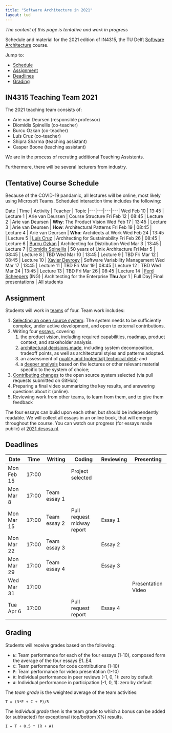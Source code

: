 ```yaml
---
title: "Software Architecture in 2021"
layout: tud
---
```


_The content of this page is tentative and work in progress_

Schedule and material for the 2021 edition of IN4315, the TU Delft [Software Architecture](../index.html) course.

Jump to:

- [Schedule](#schedule)
- [Assignment](#assignment)
- [Deadlines](#deadlines)
- [Grading](#grading)


## IN4315 Teaching Team 2021

The 2021 teaching team consists of:

- Arie van Deursen (responsible professor)
- Diomidis Spinellis (co-teacher)
- Burcu Ozkan (co-teacher)
- Luís Cruz (co-teacher)
- Shipra Sharma (teaching assistant)
- Casper Boone (teaching assistant)


We are in the process of recruting additional Teaching Assistents.

<!--

- Casper Boone (Teaching assistent)
- Xavier Devroey (co-teacher, variability)
- Marco Di Biase (co-teacher, quality)
- Ayushi Rastogi (co-teacher, social aspects)

-->

Furthermore, there will be several lecturers from industry.


<a id="schedule"></a>

## (Tentative) Course Schedule

Because of the COVID-19 pandamic, all lectures will be online, most likely using Microsoft Teams.
Scheduled interaction time includes the following:


Date | Time | Activity | Teacher | Topic
|---|---|---|---|
Wed Feb 10 | 13:45 | Lecture 1 | Arie van Deursen         | Course Structure
Fri Feb 12 | 08:45 | Lecture 2 | Arie van Deursen         | **Why**: The Product Vision
Wed Feb 17 | 13:45 | Lecture 3 | Arie van Deursen         | **How**: Architectural Patterns
Fri Feb 19 | 08:45 | Lecture 4 | Arie van Deursen         | **Who**: Architects at Work
Wed Feb 24 | 13:45 | Lecture 5 | [Luís Cruz][luis]        | Architecting for Sustainability
Fri Feb 26 | 08:45 | Lecture 6 | [Burcu Ozkan][burcu]     | Architecting for Distribution
Wed Mar 3  | 13:45 | Lecture 7 | [Diomidis Spinellis][diomidis] | 50 years of Unix Architecture
Fri Mar 5  | 08:45 | Lecture 8 | TBD <!-- Adyen? -->
Wed Mar 10 | 13:45 | Lecture 9 | TBD <!-- ING? -->
Fri Mar 12 | 08:45 | Lecture 10 | [Xavier Devroey][xavier] | Software Variability Management
Wed Mar 17 | 13:45 | Lecture 11 | TBD <!-- Picnic? -->
Fri Mar 19 | 08:45 | Lecture 12 | TBD
Wed Mar 24 | 13:45 | Lecture 13 | TBD
Fri Mar 26 | 08:45 | Lecture 14 | [Ferd Scheepers][ferd] (ING) | Architecting for the Enterprise
**Thu** Apr 1 | Full Day| Final presentations | All students

[xavier]: http://xdevroey.be/
[luis]: https://luiscruz.github.io/
[burcu]: https://burcuku.github.io/home/
[diomidis]: https://en.wikipedia.org/wiki/Diomidis_Spinellis
[ferd]: https://nl.linkedin.com/in/ferdscheepers


## Assignment

Students will work in [teams](assignment.html#team-formation) of four.
Team work includes:

1. [Selecting an open source system](assignment.html#picking): The system needs to be sufficiently complex, under active development, and open to external contributions.
2. Writing four [essays](assignment.html#essays), covering
    1. the product [vision](assignment.html#vision), including required capabilities, roadmap, product context, and stakeholder analysis.
    2. [architectural decisions made](assignment.html#architecture), including system decomposition, tradeoff points, as well as architectural styles and patterns adopted.
    3. an assessment of [quality and (potential) technical debt](assignment.html#quality); and
    4. a [deeper analysis](assignment.html#deepening) based on the lectures or other relevant material specific to the system of choice;
3. [Contributing changes](assignment.html#contributions) to the open source system selected (via pull requests submitted on GitHub)
4. Preparing a final video summarizing the key results, and answering questions about it (online).
5. Reviewing work from other teams, to learn from them, and to give them feedback

The four essays can build upon each other, but should be independently readable.
We will collect all essays in an online book, that will emerge throughout the course.
You can watch our progress (for essays made public) at [2021.desosa.nl][desosa2021].

[desosa2021]: https://2021.desosa.nl



## Deadlines

Date       | Time  | Writing      | Coding                    | Reviewing | Presenting
|---|---|---|---|---|---|
Mon Feb 15 | 17:00 |              | Project selected          |           |
Mon Mar 8  | 17:00 | Team essay 1 |                           |           |
Mon Mar 15 | 17:00 | Team essay 2 | Pull request midway report| Essay 1   |
Mon Mar 22 | 17:00 | Team essay 3 |                           | Essay 2   |
Mon Mar 29 | 17:00 | Team essay 4 |                           | Essay 3   |
Wed Mar 31 | 17:00 |              |                           |           | Presentation Video
Tue Apr 6  | 17:00 |              | Pull request report       | Essay 4   |


## Grading

Students will receive grades based on the following:

- `E`: Team performance for each of the four essays (1-10), composed form the average of the four essays E1..E4.
- `C`: Team performance for code contributions (1-10)
- `P`: Team performance for video presentation (1-10)
- `R`: Individual performance in peer reviews (-1, 0, 1): zero by default
- `A`: Individual performance in participation (-1, 0, 1): zero by default

The _team grade_ is the weighted average of the team activities:

    T = (3*E + C + P)/5

The _individual grade_ then is the team grade to which a bonus can be added (or subtracted) for exceptional (top/bottom X%) results.

	I = T + 0.5 * (R + A)
